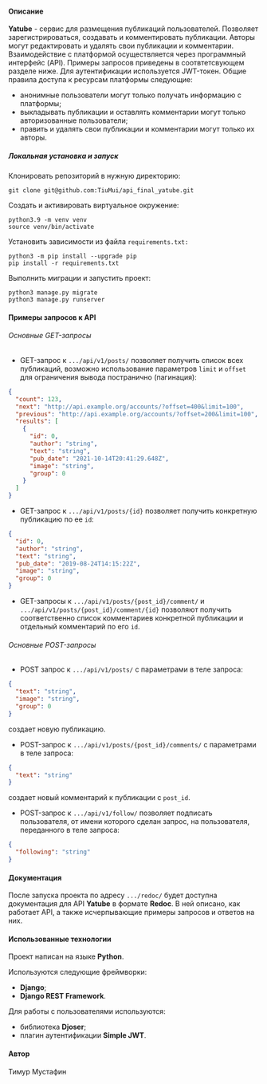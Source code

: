 #### Описание
**Yatube** - сервис для размещения публикаций пользователей. Позволяет зарегистрироваться, создавать и комментировать публикации. Авторы могут редактировать и удалять свои публикации и комментарии.
Взаимодействие с платформой осуществляется через программный интерфейс (API). Примеры запросов приведены в соотвтетсвующем разделе ниже.
Для аутентификации используется JWT-токен. Общие правила доступа к ресурсам платформы следующие:
- анонимные пользователи могут только получать информацию с платформы;
- выкладывать публикации и оставлять комментарии могут только авторизованные пользователи;
- править и удалять свои публикации и комментарии могут только их авторы.
##### Локальная установка и запуск
Клонировать репозиторий в нужную директорию:
```shell
git clone git@github.com:TiuMui/api_final_yatube.git
```
Cоздать и активировать виртуальное окружение:
```shell
python3.9 -m venv venv
source venv/bin/activate
```
Установить зависимости из файла `requirements.txt:`
```shell
python3 -m pip install --upgrade pip
pip install -r requirements.txt
```
Выполнить миграции и запустить проект:
```shell
python3 manage.py migrate
python3 manage.py runserver
```
#### Примеры запросов к API
###### Основные GET-запросы
- GET-запрос к `.../api/v1/posts/` позволяет получить список всех публикаций, возможно использование параметров `limit` и `offset` для ограничения вывода постранично (пагинация):
```JSON
{
  "count": 123,
  "next": "http://api.example.org/accounts/?offset=400&limit=100",
  "previous": "http://api.example.org/accounts/?offset=200&limit=100",
  "results": [
    {
      "id": 0,
      "author": "string",
      "text": "string",
      "pub_date": "2021-10-14T20:41:29.648Z",
      "image": "string",
      "group": 0
    }
  ]
}
```
- GET-запрос к `.../api/v1/posts/{id}` позволяет получить конкретную публикацию по ее `id`:
```JSON
{
  "id": 0,
  "author": "string",
  "text": "string",
  "pub_date": "2019-08-24T14:15:22Z",
  "image": "string",
  "group": 0
}
```
- GET-запросы к `.../api/v1/posts/{post_id}/comment/` и `.../api/v1/posts/{post_id}/comment/{id}` позволяют получить соответственно список комментариев конкретной публикации и отдельный комментарий по его `id`.
###### Основные POST-запросы
- POST запрос к `.../api/v1/posts/` с параметрами в теле запроса:
```JSON
{
  "text": "string",
  "image": "string",
  "group": 0
}
```
создает новую публикацию.
- POST-запрос к `.../api/v1/posts/{post_id}/comments/` с параметрами в теле запроса:
```JSON
{
  "text": "string"
}
```
создает новый комментарий к публикации с `post_id`.
- POST-запрос к `.../api/v1/follow/` позволяет подписать пользователя, от имени которого сделан запрос, на пользователя, переданного в теле запроса:
```JSON
{
  "following": "string"
}
```

#### Документация
После запуска проекта по адресу `.../redoc/` будет доступна документация для API **Yatube** в формате **Redoc**. В ней описано, как  работает API, а также исчерпывающие примеры запросов и ответов на них.
#### Использованные технологии
Проект написан на языке **Python**.

Используются следующие фреймворки:
- **Django**;
- **Django REST Framework**.

Для работы с пользователями используются:
- библиотека **Djoser**;
- плагин аутентификации **Simple JWT**.
#### Автор
Тимур Мустафин
